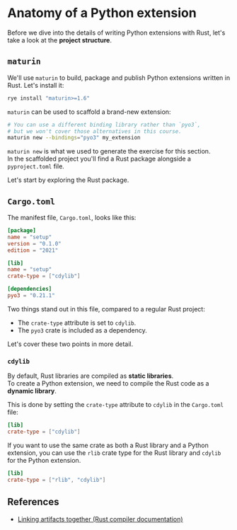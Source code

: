 # Anatomy of a Python extension

Before we dive into the details of writing Python extensions with Rust,
let's take a look at the **project structure**.

## `maturin`

We'll use `maturin` to build, package and publish Python extensions written in Rust.
Let's install it:

```bash
rye install "maturin>=1.6"
```

`maturin` can be used to scaffold a brand-new extension:

```bash
# You can use a different binding library rather than `pyo3`, 
# but we won't cover those alternatives in this course.
maturin new --bindings="pyo3" my_extension
```

`maturin new` is what we used to generate the exercise for this section.\
In the scaffolded project you'll find a Rust package alongside a `pyproject.toml` file.

Let's start by exploring the Rust package.

## `Cargo.toml`

The manifest file, `Cargo.toml`, looks like this:

```toml
[package]
name = "setup"
version = "0.1.0"
edition = "2021"

[lib]
name = "setup"
crate-type = ["cdylib"]

[dependencies]
pyo3 = "0.21.1"
```

Two things stand out in this file, compared to a regular Rust project:

- The `crate-type` attribute is set to `cdylib`.
- The `pyo3` crate is included as a dependency.

Let's cover these two points in more detail.

### `cdylib`

By default, Rust libraries are compiled as **static libraries**.\
To create a Python extension, we need to compile the Rust code as a **dynamic library**.

This is done by setting the `crate-type` attribute to `cdylib` in the `Cargo.toml` file:

```toml
[lib]
crate-type = ["cdylib"]
```

If you want to use the same crate as both a Rust library and a Python extension, you can use the `rlib` crate type for the Rust library and `cdylib` for the Python extension.

```toml
[lib]
crate-type = ["rlib", "cdylib"]
```

## References

- [Linking artifacts together (Rust compiler documentation)](https://doc.rust-lang.org/reference/linkage.html)
